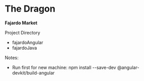 # The Dragon  
**Fajardo Market**

Project Directory
- fajardoAngular
- fajardoJava

Notes:
- Run first for new machine:
 npm install --save-dev @angular-devkit/build-angular